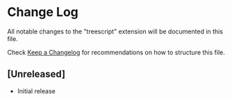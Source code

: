 # Change Log

All notable changes to the "treescript" extension will be documented in this file.

Check [Keep a Changelog](http://keepachangelog.com/) for recommendations on how to structure this file.

## [Unreleased]

- Initial release